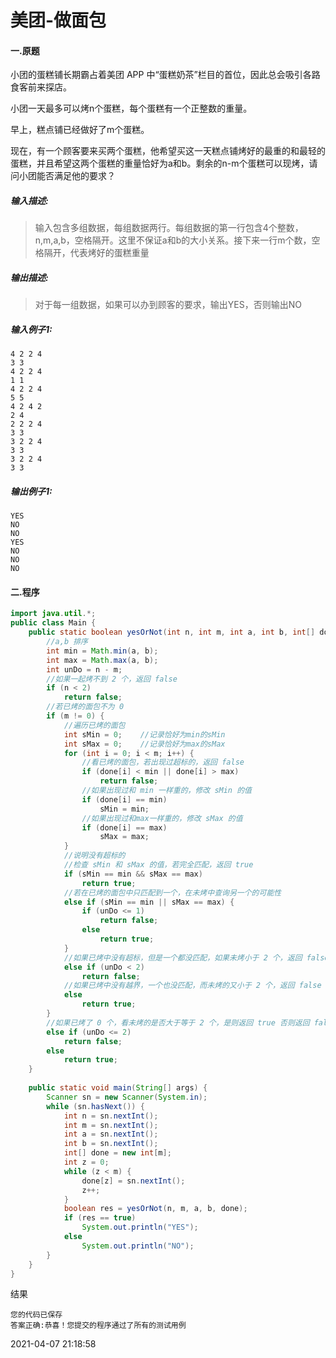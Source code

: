 # 美团-做面包



#### 一.原题

小团的蛋糕铺长期霸占着美团 APP 中“蛋糕奶茶”栏目的首位，因此总会吸引各路食客前来探店。

小团一天最多可以烤n个蛋糕，每个蛋糕有一个正整数的重量。

早上，糕点铺已经做好了m个蛋糕。

现在，有一个顾客要来买两个蛋糕，他希望买这一天糕点铺烤好的最重的和最轻的蛋糕，并且希望这两个蛋糕的重量恰好为a和b。剩余的n-m个蛋糕可以现烤，请问小团能否满足他的要求？



##### **输入描述:**

> 输入包含多组数据，每组数据两行。每组数据的第一行包含4个整数，n,m,a,b，空格隔开。这里不保证a和b的大小关系。接下来一行m个数，空格隔开，代表烤好的蛋糕重量



##### **输出描述:**

> 对于每一组数据，如果可以办到顾客的要求，输出YES，否则输出NO



##### **输入例子1:**

```
4 2 2 4
3 3
4 2 2 4
1 1
4 2 2 4
5 5
4 2 4 2
2 4
2 2 2 4
3 3
3 2 2 4
3 3
3 2 2 4
3 3
```



##### **输出例子1:**

```
YES
NO
NO
YES
NO
NO
NO
```



#### 二.程序

```java
import java.util.*;
public class Main {
    public static boolean yesOrNot(int n, int m, int a, int b, int[] done) {        
        //a,b 排序
        int min = Math.min(a, b);
        int max = Math.max(a, b);
        int unDo = n - m;
        //如果一起烤不到 2 个，返回 false
        if (n < 2)
            return false;
        //若已烤的面包不为 0
        if (m != 0) {                        
            //遍历已烤的面包   
            int sMin = 0;    //记录恰好为min的sMin           
            int sMax = 0;    //记录恰好为max的sMax
            for (int i = 0; i < m; i++) {
                //看已烤的面包，若出现过超标的，返回 false
                if (done[i] < min || done[i] > max)
                    return false;  
                //如果出现过和 min 一样重的，修改 sMin 的值
                if (done[i] == min)                    
                    sMin = min;
                //如果出现过和max一样重的，修改 sMax 的值
                if (done[i] == max)
                    sMax = max;            
            }
            //说明没有超标的
            //检查 sMin 和 sMax 的值，若完全匹配，返回 true
            if (sMin == min && sMax == max) 
                return true;
            //若在已烤的面包中只匹配到一个，在未烤中查询另一个的可能性
            else if (sMin == min || sMax == max) {
                if (unDo <= 1)
                    return false;
                else
                    return true;             
            }            
            //如果已烤中没有超标，但是一个都没匹配，如果未烤小于 2 个，返回 false
            else if (unDo < 2)
                return false;
            //如果已烤中没有越界，一个也没匹配，而未烤的又小于 2 个，返回 false
            else
                return true;     
        }     
        //如果已烤了 0 个，看未烤的是否大于等于 2 个，是则返回 true 否则返回 false
        else if (unDo <= 2)
        	return false;
        else 
        	return true;
    }
    
    public static void main(String[] args) {
        Scanner sn = new Scanner(System.in);
        while (sn.hasNext()) {
            int n = sn.nextInt();
            int m = sn.nextInt();
            int a = sn.nextInt();
            int b = sn.nextInt();
            int[] done = new int[m];
            int z = 0;
            while (z < m) {
                done[z] = sn.nextInt();
                z++;
            }
            boolean res = yesOrNot(n, m, a, b, done);
            if (res == true)
                System.out.println("YES");
            else
                System.out.println("NO");
        }
    }
}
```

结果

````
您的代码已保存
答案正确:恭喜！您提交的程序通过了所有的测试用例
````

2021-04-07 21:18:58